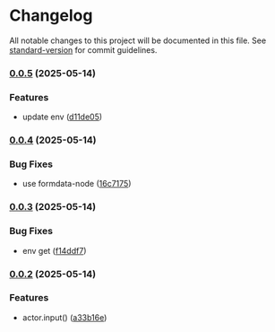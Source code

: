 # Changelog

All notable changes to this project will be documented in this file. See [standard-version](https://github.com/conventional-changelog/standard-version) for commit guidelines.

### [0.0.5](https://github.scrapeless/scrapeless-ai/scrapeless-actor-sdk-node/compare/v0.0.4...v0.0.5) (2025-05-14)


### Features

* update env ([d11de05](https://github.scrapeless/scrapeless-ai/scrapeless-actor-sdk-node/commit/d11de05e4dcab0ae5957149601e4cc7de05b963c))

### [0.0.4](https://github.scrapeless/scrapeless-ai/scrapeless-actor-sdk-node/compare/v0.0.3...v0.0.4) (2025-05-14)


### Bug Fixes

* use formdata-node ([16c7175](https://github.scrapeless/scrapeless-ai/scrapeless-actor-sdk-node/commit/16c7175b95189a26bf046d6703d997fb4d48cd23))

### [0.0.3](https://github.scrapeless/scrapeless-ai/scrapeless-actor-sdk-node/compare/v0.0.2...v0.0.3) (2025-05-14)


### Bug Fixes

* env get ([f14ddf7](https://github.scrapeless/scrapeless-ai/scrapeless-actor-sdk-node/commit/f14ddf7efdc65373883b95de04fa2a8f85fe9e55))

### [0.0.2](https://github.scrapeless/scrapeless-ai/scrapeless-actor-sdk-node/compare/v0.0.1...v0.0.2) (2025-05-14)


### Features

* actor.input() ([a33b16e](https://github.scrapeless/scrapeless-ai/scrapeless-actor-sdk-node/commit/a33b16ebfe23c84668b2ccfa48165101d05406e7))
